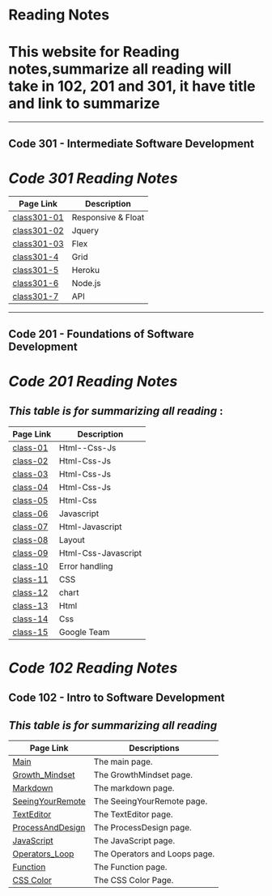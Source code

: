 # Reading Notes


# **This website for Reading notes,summarize all reading will take in 102, 201 and 301, it have title and link to summarize**

---

## Code 301 - Intermediate Software Development
# ***Code 301 Reading Notes***

| **Page Link**| **Description** |
| ------------| --------------- |
| [class301-01](https://sajaababneh.github.io/reading-notes/class301-01) | Responsive & Float |
| [class301-02](https://sajaababneh.github.io/reading-notes/class301-02) | Jquery |
| [class301-03](https://sajaababneh.github.io/reading-notes/class301-03) | Flex|
| [class301-4](https://sajaababneh.github.io/reading-notes/class301-4) | Grid|
| [class301-5](https://sajaababneh.github.io/reading-notes/class301-5) | Heroku|
| [class301-6](https://sajaababneh.github.io/reading-notes/class301-6) | Node.js|
| [class301-7](https://sajaababneh.github.io/reading-notes/class301-7) | API|


---

## Code 201 - Foundations of Software Development
# ***Code 201 Reading Notes***

## ***This table is for summarizing all reading*** : 


| **Page Link**| **Description** |
| --------- | ----------- |
| [class-01](https://sajaababneh.github.io/reading-notes/class-01)  | Html--Css-Js |
| [class-02](https://sajaababneh.github.io/reading-notes/class-02)   | Html-Css-Js|
| [class-03](https://sajaababneh.github.io/reading-notes/class-03)   | Html-Css-Js|
| [class-04](https://sajaababneh.github.io/reading-notes/class-04)  | Html-Css-Js|
| [class-05](https://sajaababneh.github.io/reading-notes/class-05)   | Html-Css|
| [class-06](https://sajaababneh.github.io/reading-notes/class-06)   | Javascript|
| [class-07](https://sajaababneh.github.io/reading-notes/class-07)  | Html-Javascript|
| [class-08](https://sajaababneh.github.io/reading-notes/class-08) | Layout |
| [class-09](https://sajaababneh.github.io/reading-notes/class-09)  | Html-Css-Javascript|
| [class-10](https://sajaababneh.github.io/reading-notes/class-10) | Error handling|
| [class-11](https://sajaababneh.github.io/reading-notes/class-11) | CSS|
| [class-12](https://sajaababneh.github.io/reading-notes/class-12) | chart|
| [class-13](https://sajaababneh.github.io/reading-notes/class-13) | Html|
| [class-14](https://sajaababneh.github.io/reading-notes/class-14)  | Css|
|[class-15](https://sajaababneh.github.io/reading-notes/class-15) | Google Team|


# ***Code 102 Reading Notes***

## Code 102 - Intro to Software Development

## ***This table is for summarizing all reading***


Page Link     |  Descriptions
------------- | --------------
| [Main](https://sajaababneh.github.io/reading-notes/)    | The main page. |
| [Growth_Mindset](https://sajaababneh.github.io/reading-notes/Growthmindset)  | The GrowthMindset page.|
| [Markdown](https://sajaababneh.github.io/reading-notes/Markdown)  | The markdown page.|
| [SeeingYourRemote](https://sajaababneh.github.io/reading-notes/SeeingYourRemote)  | The SeeingYourRemote page.|
| [TextEditor](https://sajaababneh.github.io/reading-notes/Texteditor)  | The TextEditor page.|
| [ProcessAndDesign](https://sajaababneh.github.io/reading-notes/ProcessDesign)  | The ProcessDesign page.|
| [JavaScript](https://sajaababneh.github.io/reading-notes/Javascript)  | The JavaScript page.|
| [Operators_Loop](https://sajaababneh.github.io/reading-notes/OperatorsLoops)  | The Operators and Loops page.|
| [Function](https://sajaababneh.github.io/reading-notes/Function) | The Function page.|
| [CSS Color](https://sajaababneh.github.io/reading-notes/colorcss)  | The CSS Color Page.|








